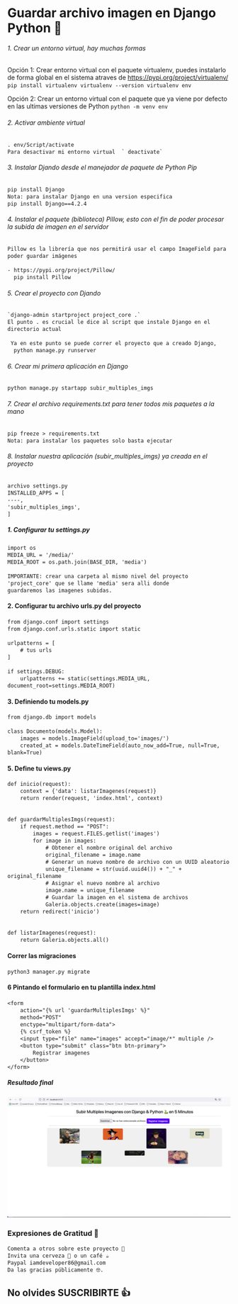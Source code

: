 # Guardar archivo imagen en Django Python 🐍

###### 1. Crear un entorno virtual, hay muchas formas

Opción 1: Crear entorno virtual con el paquete virtualenv, puedes instalarlo de forma global en el sistema atraves de https://pypi.org/project/virtualenv/
`	  
    pip install virtualenv
    virtualenv --version
    virtualenv env
`

Opción 2: Crear un entorno virtual con el paquete que ya viene por defecto en las ultimas versiones de Python
`python -m venv env`

###### 2. Activar ambiente virtual

    . env/Script/activate
    Para desactivar mi entorno virtual  ` deactivate`

###### 3. Instalar Djando desde el manejador de paquete de Python Pip

    pip install Django
    Nota: para instalar Django en una version especifica
    pip install Django==4.2.4

###### 4. Instalar el paquete (biblioteca) Pillow, esto con el fin de poder procesar la subida de imagen en el servidor

    Pillow es la librería que nos permitirá usar el campo ImageField para poder guardar imágenes

    - https://pypi.org/project/Pillow/
      pip install Pillow

###### 5. Crear el proyecto con Djando

    `django-admin startproject project_core .`
    El punto . es crucial le dice al script que instale Django en el directorio actual

     Ya en este punto se puede correr el proyecto que a creado Django,
      python manage.py runserver

###### 6. Crear mi primera aplicación en Django

    python manage.py startapp subir_multiples_imgs

###### 7. Crear el archivo requirements.txt para tener todos mis paquetes a la mano

    pip freeze > requirements.txt
    Nota: para instalar los paquetes solo basta ejecutar

###### 8. Instalar nuestra aplicación (subir_multiples_imgs) ya creada en el proyecto

    archivo settings.py
    INSTALLED_APPS = [
    ----,
    'subir_multiples_imgs',
    ]

##### 1. Configurar tu settings.py

    import os
    MEDIA_URL = '/media/'
    MEDIA_ROOT = os.path.join(BASE_DIR, 'media')

    IMPORTANTE: crear una carpeta al mismo nivel del proyecto 'project_core' que se llame 'media' sera alli donde
    guardaremos las imagenes subidas.

#### 2. Configurar tu archivo urls.py del proyecto

    from django.conf import settings
    from django.conf.urls.static import static

    urlpatterns = [
    	# tus urls
    ]

    if settings.DEBUG:
    	urlpatterns += static(settings.MEDIA_URL, document_root=settings.MEDIA_ROOT)

#### 3. Definiendo tu models.py

    from django.db import models

    class Documento(models.Model):
        images = models.ImageField(upload_to='images/')
        created_at = models.DateTimeField(auto_now_add=True, null=True, blank=True)

#### 5. Define tu views.py

    def inicio(request):
        context = {'data': listarImagenes(request)}
        return render(request, 'index.html', context)


    def guardarMultiplesImgs(request):
        if request.method == "POST":
            images = request.FILES.getlist('images')
            for image in images:
                # Obtener el nombre original del archivo
                original_filename = image.name
                # Generar un nuevo nombre de archivo con un UUID aleatorio
                unique_filename = str(uuid.uuid4()) + "_" + original_filename
                # Asignar el nuevo nombre al archivo
                image.name = unique_filename
                # Guardar la imagen en el sistema de archivos
                Galeria.objects.create(images=image)
        return redirect('inicio')


    def listarImagenes(request):
        return Galeria.objects.all()

#### Correr las migraciones

    python3 manager.py migrate

#### 6 Pintando el formulario en tu plantilla index.html

    <form
        action="{% url 'guardarMultiplesImgs' %}"
        method="POST"
        enctype="multipart/form-data">
        {% csrf_token %}
        <input type="file" name="images" accept="image/*" multiple />
        <button type="submit" class="btn btn-primary">
            Registrar imagenes
        </button>
    </form>

##### Resultado final

![](https://raw.githubusercontent.com/urian121/imagenes-proyectos-github/master/Subir%20Multiples%20Imagenes%20con%20Django%20%20Python.png)

### Expresiones de Gratitud 🎁

    Comenta a otros sobre este proyecto 📢
    Invita una cerveza 🍺 o un café ☕
    Paypal iamdeveloper86@gmail.com
    Da las gracias públicamente 🤓.

## No olvides SUSCRIBIRTE 👍

